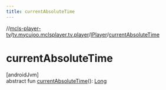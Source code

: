 ```yaml
---
title: currentAbsoluteTime
---
```

//[mcls-player-tv](../../../index.html)/[tv.mycujoo.mclsplayer.tv.player](../index.html)/[IPlayer](index.html)/[currentAbsoluteTime](current-absolute-time.html)



# currentAbsoluteTime



[androidJvm]\
abstract fun [currentAbsoluteTime](current-absolute-time.html)(): [Long](https://kotlinlang.org/api/latest/jvm/stdlib/kotlin/-long/index.html)




